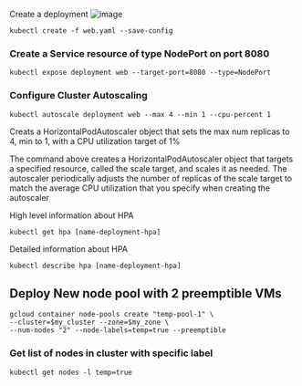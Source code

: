 Create a deployment
![image](https://user-images.githubusercontent.com/40435982/143502253-c2d60da7-7cc9-42b8-9d31-35928949d0b0.png)

```
kubectl create -f web.yaml --save-config
```

### Create a Service resource of type NodePort on port 8080
```
kubectl expose deployment web --target-port=8080 --type=NodePort
```

### Configure Cluster Autoscaling
```
kubectl autoscale deployment web --max 4 --min 1 --cpu-percent 1
```
Creats a HorizontalPodAutoscaler object that sets the max num replicas to 4, min to 1, with a CPU utilization target of 1%

The command above creates a HorizontalPodAutoscaler object that targets a specified resource, called the scale target, and scales it as needed. 
The autoscaler periodically adjusts the number of replicas of the scale target to match the average CPU utilization that you specify when creating the autoscaler

High level information about HPA
```
kubectl get hpa [name-deployment-hpa]
```

Detailed information about HPA
```
kubectl describe hpa [name-deployment-hpa]
```

## Deploy New node pool with 2 preemptible VMs
```
gcloud container node-pools create "temp-pool-1" \
--cluster=$my_cluster --zone=$my_zone \
--num-nodes "2" --node-labels=temp=true --preemptible
```
### Get list of nodes in cluster with specific label
```
kubectl get nodes -l temp=true
```
